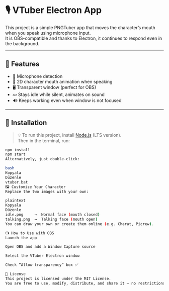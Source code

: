 # 🎙️ VTuber Electron App

This project is a simple PNGTuber app that moves the character’s mouth when you speak using microphone input.  
It is OBS-compatible and thanks to Electron, it continues to respond even in the background.

---

## 🧩 Features

- 🎤 Microphone detection  
- 👄 2D character mouth animation when speaking  
- 🖥️ Transparent window (perfect for OBS)  
- 💤 Stays idle while silent, animates on sound  
- 🔊 Keeps working even when window is not focused  

---

## 🔧 Installation

> 💡 To run this project, install [Node.js](https://nodejs.org) (LTS version).  
Then in the terminal, run:

```bash
npm install
npm start
Alternatively, just double-click:

bash
Kopyala
Düzenle
vtuber.bat
🖼️ Customize Your Character
Replace the two images with your own:

plaintext
Kopyala
Düzenle
idle.png     →  Normal face (mouth closed)  
talking.png  →  Talking face (mouth open)
You can draw your own or create them online (e.g. Charat, Picrew).

📺 How to Use with OBS
Launch the app

Open OBS and add a Window Capture source

Select the VTuber Electron window

Check “Allow transparency” box ✅

📄 License
This project is licensed under the MIT License.
You are free to use, modify, distribute, and share it — no restrictions ✅